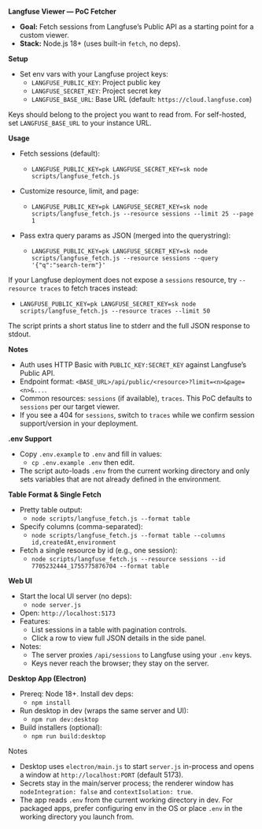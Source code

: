 **Langfuse Viewer — PoC Fetcher**

- **Goal:** Fetch sessions from Langfuse’s Public API as a starting point for a custom viewer.
- **Stack:** Node.js 18+ (uses built-in `fetch`, no deps).

**Setup**

- Set env vars with your Langfuse project keys:
  - `LANGFUSE_PUBLIC_KEY`: Project public key
  - `LANGFUSE_SECRET_KEY`: Project secret key
  - `LANGFUSE_BASE_URL`: Base URL (default: `https://cloud.langfuse.com`)

Keys should belong to the project you want to read from. For self-hosted, set `LANGFUSE_BASE_URL` to your instance URL.

**Usage**

- Fetch sessions (default):
  - `LANGFUSE_PUBLIC_KEY=pk LANGFUSE_SECRET_KEY=sk node scripts/langfuse_fetch.js`

- Customize resource, limit, and page:
  - `LANGFUSE_PUBLIC_KEY=pk LANGFUSE_SECRET_KEY=sk node scripts/langfuse_fetch.js --resource sessions --limit 25 --page 1`

- Pass extra query params as JSON (merged into the querystring):
  - `LANGFUSE_PUBLIC_KEY=pk LANGFUSE_SECRET_KEY=sk node scripts/langfuse_fetch.js --resource sessions --query '{"q":"search-term"}'`

If your Langfuse deployment does not expose a `sessions` resource, try `--resource traces` to fetch traces instead:

- `LANGFUSE_PUBLIC_KEY=pk LANGFUSE_SECRET_KEY=sk node scripts/langfuse_fetch.js --resource traces --limit 50`

The script prints a short status line to stderr and the full JSON response to stdout.

**Notes**

- Auth uses HTTP Basic with `PUBLIC_KEY:SECRET_KEY` against Langfuse’s Public API.
- Endpoint format: `<BASE_URL>/api/public/<resource>?limit=<n>&page=<n>&...`.
- Common resources: `sessions` (if available), `traces`. This PoC defaults to `sessions` per our target viewer.
- If you see a 404 for `sessions`, switch to `traces` while we confirm session support/version in your deployment.

**.env Support**

- Copy `.env.example` to `.env` and fill in values:
  - `cp .env.example .env` then edit.
- The script auto-loads `.env` from the current working directory and only sets variables that are not already defined in the environment.

**Table Format & Single Fetch**

- Pretty table output:
  - `node scripts/langfuse_fetch.js --format table`
- Specify columns (comma-separated):
  - `node scripts/langfuse_fetch.js --format table --columns id,createdAt,environment`
- Fetch a single resource by id (e.g., one session):
  - `node scripts/langfuse_fetch.js --resource sessions --id 7705232444_1755775876704 --format table`

**Web UI**

- Start the local UI server (no deps):
  - `node server.js`
- Open: `http://localhost:5173`
- Features:
  - List sessions in a table with pagination controls.
  - Click a row to view full JSON details in the side panel.
- Notes:
  - The server proxies `/api/sessions` to Langfuse using your `.env` keys.
  - Keys never reach the browser; they stay on the server.

**Desktop App (Electron)**

- Prereq: Node 18+. Install dev deps:
  - `npm install`
- Run desktop in dev (wraps the same server and UI):
  - `npm run dev:desktop`
- Build installers (optional):
  - `npm run build:desktop`

Notes
- Desktop uses `electron/main.js` to start `server.js` in-process and opens a window at `http://localhost:PORT` (default 5173).
- Secrets stay in the main/server process; the renderer window has `nodeIntegration: false` and `contextIsolation: true`.
- The app reads `.env` from the current working directory in dev. For packaged apps, prefer configuring env in the OS or place `.env` in the working directory you launch from.
